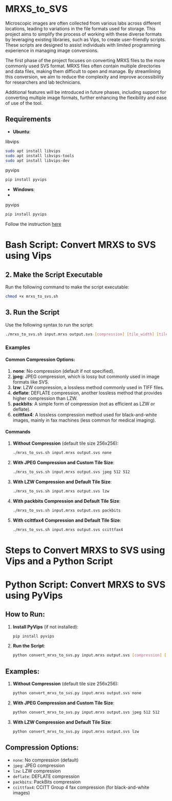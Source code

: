 # MRXS_to_SVS

Microscopic images are often collected from various labs across different locations, leading to variations in the file formats used for storage. This project aims to simplify the process of working with these diverse formats by leveraging existing libraries, such as Vips, to create user-friendly scripts. These scripts are designed to assist individuals with limited programming experience in managing image conversions.

The first phase of the project focuses on converting MRXS files to the more commonly used SVS format. MRXS files often contain multiple directories and data files, making them difficult to open and manage. By streamlining this conversion, we aim to reduce the complexity and improve accessibility for researchers and lab technicians.

Additional features will be introduced in future phases, including support for converting multiple image formats, further enhancing the flexibility and ease of use of the tool.

## Requirements

- **Ubuntu**:
  
libvips
```bash
sudo apt install libvips
sudo apt install libvips-tools
sudo apt install libvips-dev
```
pyvips
```bash
pip install pyvips
```

- **Windows**:
- 
pyvips
```bash
pip install pyvips
```

Follow the instruction [here](https://www.libvips.org/install.html)



# Bash Script: Convert MRXS to SVS using Vips


## 2. Make the Script Executable

Run the following command to make the script executable:

```bash
chmod +x mrxs_to_svs.sh
```

## 3. Run the Script

Use the following syntax to run the script:

```bash
./mrxs_to_svs.sh input.mrxs output.svs [compression] [tile_width] [tile_height]
```

### Examples

#### Common Compression Options:
1.  **none**: No compression (default if not specified).
2.  **jpeg**: JPEG compression, which is lossy but commonly used in image formats like SVS.
3.  **lzw**: LZW compression, a lossless method commonly used in TIFF files.
4.  **deflate**: DEFLATE compression, another lossless method that provides higher compression than LZW.
5.  **packbits**: A simple form of compression (not as efficient as LZW or deflate).
6.  **ccittfax4**: A lossless compression method used for black-and-white images, mainly in fax machines (less common for medical imaging).

#### Commands


1. **Without Compression** (default tile size 256x256):
    ```bash
    ./mrxs_to_svs.sh input.mrxs output.svs none
    ```

2. **With JPEG Compression and Custom Tile Size**:
    ```bash
    ./mrxs_to_svs.sh input.mrxs output.svs jpeg 512 512
    ```

3. **With LZW Compression and Default Tile Size**:
    ```bash
    ./mrxs_to_svs.sh input.mrxs output.svs lzw
    ```
4. **With packbits Compression and Default Tile Size**:
    ```bash
    ./mrxs_to_svs.sh input.mrxs output.svs packbits
    ```
5. **With ccittfax4 Compression and Default Tile Size**:
    ```bash
    ./mrxs_to_svs.sh input.mrxs output.svs ccittfax4
    ```



# Steps to Convert MRXS to SVS using Vips and a Python Script

# Python Script: Convert MRXS to SVS using PyVips


## How to Run:

1. **Install PyVips** (if not installed):
   ```bash
   pip install pyvips
   ```

2. **Run the Script**:
   ```bash
   python convert_mrxs_to_svs.py input.mrxs output.svs [compression] [tile_width] [tile_height]
   ```

## Examples:

1. **Without Compression** (default tile size 256x256):
   ```bash
   python convert_mrxs_to_svs.py input.mrxs output.svs none
   ```

2. **With JPEG Compression and Custom Tile Size**:
   ```bash
   python convert_mrxs_to_svs.py input.mrxs output.svs jpeg 512 512
   ```

3. **With LZW Compression and Default Tile Size**:
   ```bash
   python convert_mrxs_to_svs.py input.mrxs output.svs lzw
   ```

## Compression Options:
- `none`: No compression (default)
- `jpeg`: JPEG compression
- `lzw`: LZW compression
- `deflate`: DEFLATE compression
- `packbits`: PackBits compression
- `ccittfax4`: CCITT Group 4 fax compression (for black-and-white images)
